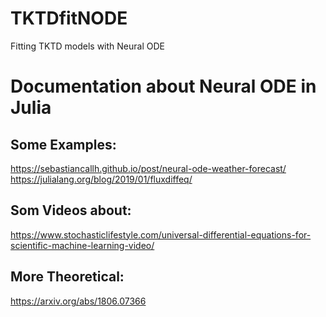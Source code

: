 # TKTDfitNODE
Fitting TKTD models with Neural ODE


# Documentation about Neural ODE in Julia

## Some Examples:

https://sebastiancallh.github.io/post/neural-ode-weather-forecast/
https://julialang.org/blog/2019/01/fluxdiffeq/

## Som Videos about:
https://www.stochasticlifestyle.com/universal-differential-equations-for-scientific-machine-learning-video/

## More Theoretical:
https://arxiv.org/abs/1806.07366
